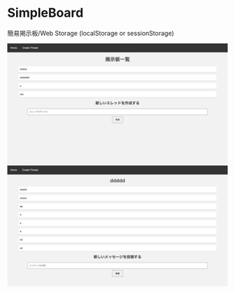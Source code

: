 # SimpleBoard
簡易掲示板/Web Storage (localStorage or sessionStorage)

<img src="./SimpleThread1.png" alt="イメージ1">
<img src="./SimpleThread2.png" alt="イメージ2">
